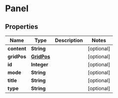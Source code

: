 
# Panel

## Properties
Name | Type | Description | Notes
------------ | ------------- | ------------- | -------------
**content** | **String** |  |  [optional]
**gridPos** | [**GridPos**](GridPos.md) |  |  [optional]
**id** | **Integer** |  |  [optional]
**mode** | **String** |  |  [optional]
**title** | **String** |  |  [optional]
**type** | **String** |  |  [optional]



